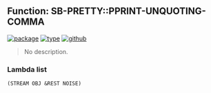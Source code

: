 ## Function: SB-PRETTY::PPRINT-UNQUOTING-COMMA
[![package](https://img.shields.io/badge/Package-SB--PRETTY-5f9ea0.svg?style=social&colorA=999999)](../) [![type](https://img.shields.io/badge/Type-Function-5f9ea0.svg?style=social&colorA=999999)](../#function) [![github](https://img.shields.io/badge/GitHub-View_the_source-5f9ea0.svg?style=social&colorA=999999&logo=github)](https://github.com/sbcl/sbcl/blob/master/src/code/pprint.lisp/) 

> No description.

### Lambda list
```
(STREAM OBJ &REST NOISE)
```
